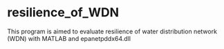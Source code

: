# resilience_of_WDN
This program is aimed to evaluate resilience of water distribution network (WDN) with MATLAB and epanetpddx64.dll
